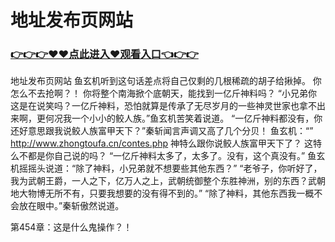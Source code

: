 # 地址发布页网站

### <a href="https://github.com/xinfue/dunp/issues/2">👉👉👉♥♥点此进入♥观看入口👈👉👉</a>

地址发布页网站
 鱼玄机听到这句话差点将自己仅剩的几根稀疏的胡子给揪掉。
    你怎么不去抢啊？！
    你将整个南海掀个底朝天，能找到一亿斤神料吗？
    “小兄弟你这是在说笑吗？一亿斤神料，恐怕就算是传承了无尽岁月的一些神灵世家也拿不出来啊，更何况我一个小小的鲛人族。”鱼玄机苦笑着说道。
    “一亿斤神料都没有，你还好意思跟我说鲛人族富甲天下？”秦斩闻言声调又高了几个分贝！
    鱼玄机：“”
    http://www.zhongtoufa.cn/contes.php
    神特么跟你说鲛人族富甲天下了？
    这特么不都是你自己说的吗？
    “一亿斤神料太多了，太多了。没有，这个真没有。”
    鱼玄机摇摇头说道：“除了神料，小兄弟就不想要些其他东西？”
    “老爷子，你听好了，我为武朝王爵，一人之下，亿万人之上，武朝统御整个东胜神洲，别的东西？武朝地大物博无所不有，只要我想要的没有得不到的。”
    “除了神料，其他东西我一概不会放在眼中。”秦斩傲然说道。

第454章：这是什么鬼操作？！
